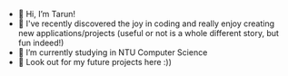 - 👋 Hi, I’m Tarun!
- 👀 I've recently discovered the joy in coding and really enjoy creating new applications/projects (useful or not is a whole different story, but fun indeed!)
- 🌱 I’m currently studying in NTU Computer Science
- 💞️ Look out for my future projects here :))
<!---
Runz99/Runz99 is a ✨ special ✨ repository because its `README.md` (this file) appears on your GitHub profile.
You can click the Preview link to take a look at your changes.
--->
